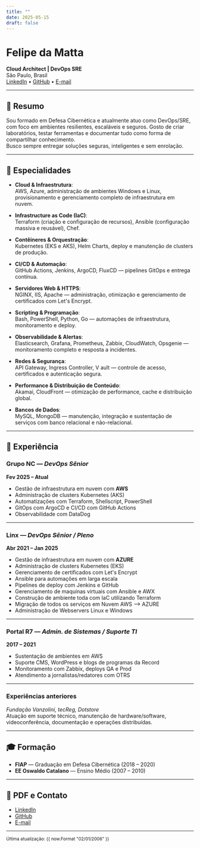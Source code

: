 ```yaml
---
title: ""
date: 2025-05-15
draft: false
---
```


# Felipe da Matta  
**Cloud Architect | DevOps SRE**  
São Paulo, Brasil  
[LinkedIn](https://www.linkedin.com/in/fmatta/) • [GitHub](https://github.com/fxshelll) • [E-mail](mailto:felipepmatta@gmail.com)

---

## 🧠 Resumo

Sou formado em Defesa Cibernética e atualmente atuo como DevOps/SRE,  
com foco em ambientes resilientes, escaláveis e seguros. Gosto de criar laboratórios, 
testar ferramentas e documentar tudo como forma de compartilhar conhecimento.  
Busco sempre entregar soluções seguras, inteligentes e sem enrolação.

---

## 🚀 Especialidades

- **Cloud & Infraestrutura**:  
  AWS, Azure, administração de ambientes Windows e Linux, provisionamento 
  e gerenciamento completo de infraestrutura em nuvem.  

- **Infrastructure as Code (IaC)**:  
  Terraform (criação e configuração de recursos), 
  Ansible (configuração massiva e reusável), Chef.  

- **Contêineres & Orquestração**:  
  Kubernetes (EKS e AKS), Helm Charts, 
  deploy e manutenção de clusters de produção.  

- **CI/CD & Automação**:  
  GitHub Actions, Jenkins, ArgoCD, 
  FluxCD — pipelines GitOps e entrega contínua.  

- **Servidores Web & HTTPS**:  
  NGINX, IIS, Apache — administração, 
  otimização e gerenciamento de certificados com Let's Encrypt.  

- **Scripting & Programação**:  
  Bash, PowerShell, Python, Go — automações de infraestrutura, 
  monitoramento e deploy.  

- **Observabilidade & Alertas**:  
  Elasticsearch, Grafana, Prometheus, Zabbix, 
  CloudWatch, Opsgenie — monitoramento completo e resposta a incidentes.  

- **Redes & Segurança**:  
  API Gateway, Ingress Controller, V
  ault — controle de acesso, certificados e autenticação segura.  

- **Performance & Distribuição de Conteúdo**:  
  Akamai, CloudFront — otimização de performance, cache e distribuição global.  

- **Bancos de Dados**:  
  MySQL, MongoDB — manutenção, integração e 
  sustentação de serviços com banco relacional e não-relacional.

---

## 💼 Experiência

### Grupo NC — *DevOps Sênior*  
**Fev 2025 – Atual**

- Gestão de infraestrutura em nuvem com **AWS**
- Administração de clusters Kubernetes (AKS) 
- Automatizações com Terraform, Shellscript, PowerShell  
- GitOps com ArgoCD e CI/CD com GitHub Actions  
- Observabilidade com DataDog

---

### Linx — *DevOps Sênior / Pleno*  
**Abr 2021 – Jan 2025**

- Gestão de infraestrutura em nuvem com **AZURE**
- Administração de clusters Kubernetes (EKS) 
- Gerenciamento de certificados com Let's Encrypt  
- Ansible para automações em larga escala  
- Pipelines de deploy com Jenkins e GitHub
- Gerenciamento de maquinas virtuais com Ansible e AWX 
- Construção de ambiente toda com IaC utilizando Terraform
- Migração de todos os serviços em Nuvem AWS --> AZURE
- Administração de Webservers Linux e Windows

---

### Portal R7 — *Admin. de Sistemas / Suporte TI*  
**2017 – 2021**

- Sustentação de ambientes em AWS  
- Suporte CMS, WordPress e blogs de programas da Record  
- Monitoramento com Zabbix, deploys QA e Prod  
- Atendimento a jornalistas/redatores com OTRS

---

### Experiências anteriores  
*Fundação Vanzolini, tecReg, Dotstore*  
Atuação em suporte técnico, manutenção de hardware/software,  
videoconferência, documentação e operações distribuídas.

---

## 🎓 Formação

- **FIAP** — Graduação em Defesa Cibernética (2018 – 2020)  
- **EE Oswaldo Catalano** — Ensino Médio (2007 – 2010)

---

## 📎 PDF e Contato

- [LinkedIn](https://www.linkedin.com/in/fmatta)  
- [GitHub](https://github.com/fxshelll)  
- [E-mail](mailto:felipepmatta@gmail.com)

---

<small>Última atualização: {{ now.Format "02/01/2006" }}</small>
